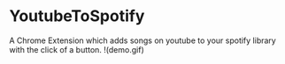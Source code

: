 # YoutubeToSpotify
A Chrome Extension which adds songs on youtube to your spotify library with the click of a button.
!(demo.gif)
